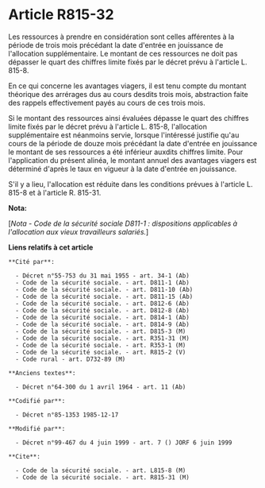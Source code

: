 # Article R815-32

Les ressources à prendre en considération sont celles afférentes à la période de trois mois précédant la date d'entrée en
jouissance de l'allocation supplémentaire. Le montant de ces ressources ne doit pas dépasser le quart des chiffres limite
fixés par le décret prévu à l'article L. 815-8. 

En ce qui concerne les avantages viagers, il est tenu compte du montant théorique des arrérages dus au cours desdits trois
mois, abstraction faite des rappels effectivement payés au cours de ces trois mois. 

Si le montant des ressources ainsi évaluées dépasse le quart des chiffres limite fixés par le décret prévu à l'article L.
815-8, l'allocation supplémentaire est néanmoins servie, lorsque l'intéressé justifie qu'au cours de la période de douze mois
précédant la date d'entrée en jouissance le montant de ses ressources a été inférieur auxdits chiffres limite. Pour
l'application du présent alinéa, le montant annuel des avantages viagers est déterminé d'après le taux en vigueur à la date
d'entrée en jouissance. 

S'il y a lieu, l'allocation est réduite dans les conditions prévues à l'article L. 815-8 et à l'article R. 815-31.

**Nota:**

[*Nota - Code de la sécurité sociale D811-1 : dispositions applicables à l'allocation aux vieux travailleurs salariés.*]

**Liens relatifs à cet article**

	**Cité par**:

	  - Décret n°55-753 du 31 mai 1955 - art. 34-1 (Ab)
	  - Code de la sécurité sociale. - art. D811-1 (Ab)
	  - Code de la sécurité sociale. - art. D811-10 (Ab)
	  - Code de la sécurité sociale. - art. D811-15 (Ab)
	  - Code de la sécurité sociale. - art. D812-6 (Ab)
	  - Code de la sécurité sociale. - art. D812-8 (Ab)
	  - Code de la sécurité sociale. - art. D814-1 (Ab)
	  - Code de la sécurité sociale. - art. D814-9 (Ab)
	  - Code de la sécurité sociale. - art. D815-3 (M)
	  - Code de la sécurité sociale. - art. R351-31 (M)
	  - Code de la sécurité sociale. - art. R353-1 (M)
	  - Code de la sécurité sociale. - art. R815-2 (V)
	  - Code rural - art. D732-89 (M)

	**Anciens textes**:

	  - Décret n°64-300 du 1 avril 1964 - art. 11 (Ab)

	**Codifié par**:

	  - Décret n°85-1353 1985-12-17

	**Modifié par**:

	  - Décret n°99-467 du 4 juin 1999 - art. 7 () JORF 6 juin 1999

	**Cite**:

	  - Code de la sécurité sociale. - art. L815-8 (M)
	  - Code de la sécurité sociale. - art. R815-31 (M)

